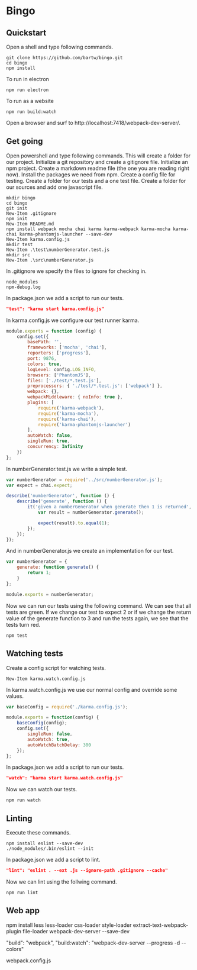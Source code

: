# Bingo

## Quickstart

Open a shell and type following commands.

```shell
git clone https://github.com/bartw/bingo.git
cd bingo
npm install
```

To run in electron

```shell
npm run electron
```

To run as a website

```shell
npm run build:watch
```

Open a browser and surf to http://localhost:7418/webpack-dev-server/.

## Get going

Open powershell and type following commands.
This will create a folder for our project. 
Initialize a git repository and create a gitignore file.
Initialize an npm project.
Create a markdown readme file (the one you are reading right now).
Install the packages we need from npm.
Create a config file for testing.
Create a folder for our tests and a one test file.
Create a folder for our sources and add one javascript file.

```shell
mkdir bingo
cd bingo
git init
New-Item .gitignore
npm init
New-Item README.md
npm install webpack mocha chai karma karma-webpack karma-mocha karma-chai karma-phantomjs-launcher --save-dev
New-Item karma.config.js
mkdir test
New-Item .\test\numberGenerator.test.js
mkdir src
New-Item .\src\numberGenerator.js
```

In .gitignore we specify the files to ignore for checking in.

```
node_modules
npm-debug.log
```

In package.json we add a script to run our tests.

```json
"test": "karma start karma.config.js"
```

In karma.config.js we configure our test runner karma.

```js
module.exports = function (config) {
    config.set({
        basePath: '',
        frameworks: ['mocha', 'chai'],
        reporters: ['progress'],
        port: 9876,
        colors: true,
        logLevel: config.LOG_INFO,
        browsers: ['PhantomJS'],
        files: ['./test/*.test.js'],
        preprocessors: { './test/*.test.js': ['webpack'] },
        webpack: {},
        webpackMiddleware: { noInfo: true },
        plugins: [
            require('karma-webpack'),
            require('karma-mocha'),
            require('karma-chai'),  
            require('karma-phantomjs-launcher')
        ],
        autoWatch: false,
        singleRun: true,
        concurrency: Infinity
    })
};
```

In numberGenerator.test.js we write a simple test.

```js
var numberGenerator = require('../src/numberGenerator.js');
var expect = chai.expect;

describe('numberGenerator', function () {
    describe('generate', function () {
        it('given a numberGenerator when generate then 1 is returned', function () {
            var result = numberGenerator.generate();

            expect(result).to.equal(1);
        });
    });
});
```

And in numberGenerator.js we create an implementation for our test.

```js
var numberGenerator = {
    generate: function generate() {
        return 1;
    }
};

module.exports = numberGenerator;
```

Now we can run our tests using the following command.
We can see that all tests are green.
If we change our test to expect 2 or if we change the return value of the generate function to 3 and run the tests again, we see that the tests turn red.

```shell
npm test
```

## Watching tests

Create a config script for watching tests.

```shell
New-Item karma.watch.config.js
```

In karma.watch.config.js we use our normal config and override some values.

```js
var baseConfig = require('./karma.config.js');

module.exports = function(config) {
    baseConfig(config);
    config.set({
        singleRun: false,
        autoWatch: true,
        autoWatchBatchDelay: 300
    });
};
```

In package.json we add a script to run our tests.

```json
"watch": "karma start karma.watch.config.js"
```

Now we can watch our tests.

```shell
npm run watch
```

## Linting

Execute these commands.

```shell
npm install eslint --save-dev
./node_modules/.bin/eslint --init
```

In package.json we add a script to lint.

```json
"lint": "eslint . --ext .js --ignore-path .gitignore --cache"
```

Now we can lint using the follwing command.

```shell
npm run lint
```

## Web app

npm install less less-loader css-loader style-loader extract-text-webpack-plugin file-loader webpack-dev-server --save-dev

"build": "webpack",
"build:watch": "webpack-dev-server --progress -d --colors"

webpack.config.js
